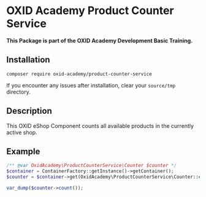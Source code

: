 # OXID Academy Product Counter Service
**This Package is part of the OXID Academy Development Basic Training.**

## Installation
```
composer require oxid-academy/product-counter-service
```

If you encounter any issues after installation, clear your `source/tmp` directory.

## Description
This OXID eShop Component counts all available products in the currently active shop.

## Example
```php
/** @var OxidAcademy\ProductCounterService\Counter $counter */
$container = ContainerFactory::getInstance()->getContainer();
$counter = $container->get(OxidAcademy\ProductCounterService\Counter::class);

var_dump($counter->count());
```
